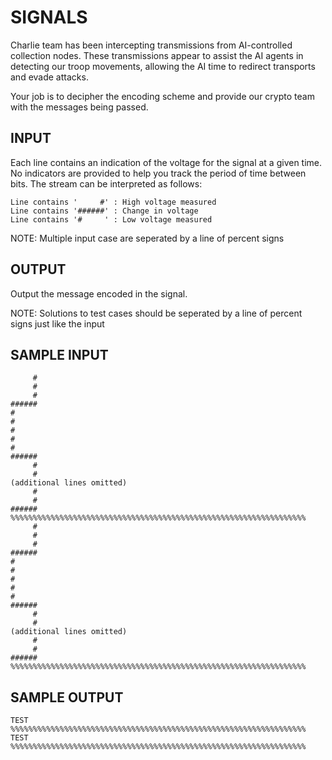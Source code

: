 <!-- RATING: HARD -->
<!-- NAME:  SIGNALS -->
<!-- GENERATOR: generate.pl -->
# SIGNALS

Charlie team has been intercepting transmissions from AI-controlled collection nodes. These transmissions appear to assist the AI agents in detecting our troop movements, allowing the AI time to redirect transports and evade attacks. 

Your job is to decipher the encoding scheme and provide our crypto team with the messages being passed.


## INPUT
Each line contains an indication of the voltage for the signal at a given time. No indicators are provided to help you track the period of time between bits. The stream can be interpreted as follows:

	Line contains '     #' : High voltage measured
	Line contains '######' : Change in voltage
	Line contains '#     ' : Low voltage measured


NOTE: Multiple input case are seperated by a line of percent signs

## OUTPUT
Output the message encoded in the signal.

NOTE: Solutions to test cases should be seperated by a line of percent signs just like the input

## SAMPLE INPUT
	     #
	     #
	     #
	######
	#     
	#     
	#     
	#     
	#     
	######
	     #
	     #
	(additional lines omitted)
	     #
	     #
	######
	%%%%%%%%%%%%%%%%%%%%%%%%%%%%%%%%%%%%%%%%%%%%%%%%%%%%%%%%%%%%%%%%%%
	     #
	     #
	     #
	######
	#     
	#     
	#     
	#     
	#     
	######
	     #
	     #
	(additional lines omitted)
	     #
	     #
	######
	%%%%%%%%%%%%%%%%%%%%%%%%%%%%%%%%%%%%%%%%%%%%%%%%%%%%%%%%%%%%%%%%%%

## SAMPLE OUTPUT
	TEST
	%%%%%%%%%%%%%%%%%%%%%%%%%%%%%%%%%%%%%%%%%%%%%%%%%%%%%%%%%%%%%%%%%%
	TEST
	%%%%%%%%%%%%%%%%%%%%%%%%%%%%%%%%%%%%%%%%%%%%%%%%%%%%%%%%%%%%%%%%%%

